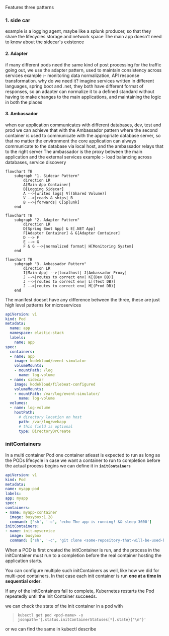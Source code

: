 Features three patterns

### 1. side car
example is a logging agent, maybe like a splunk producer, so that they share the lifecycles storage and network space
The main app doesn't need to know about the sidecar's existence

#### 2. Adapter
if many different pods need the same kind of post processing for the traffic going out, we use the adapter pattern, used to maintain consistency across services
example :- monitoring data normalization, API response transformation.
why do we need it? imagine services written in different languages, spring boot and .net, they both have different format of responses, so an adapter can normalize it to a defined standard without having to make changes to the main applications, and maintaining the logic in both the places

#### 3. Ambassador
when our application communicates with different databases, dev, test and prod
we can achieve that with the Ambassador pattern where the second container is used to communicate with the appropriate database server, so that no matter the environment the core application can always communicate to the database via local host, and the ambassador relays that to the right server
The ambassador is the proxy between the main application and the external services
example :- load balancing across databases, service discovery

```mermaid
flowchart TB
    subgraph "1. Sidecar Pattern"
        direction LR
        A[Main App Container] 
        B[Logging Sidecar]
        A -->|writes logs| V[(Shared Volume)]
        V -->|reads & ships| B
        B -->|forwards| C[Splunk]
    end
```

```mermaid
flowchart TB
    subgraph "2. Adapter Pattern"
        direction LR
        D[Spring Boot App] & E[.NET App]
        F[Adapter Container] & G[Adapter Container]
        D --> F
        E --> G
        F & G -->|normalized format| H[Monitoring System]
    end
```
```mermaid
flowchart TB
    subgraph "3. Ambassador Pattern"
        direction LR
        I[Main App] -->|localhost| J[Ambassador Proxy]
        J -->|routes to correct env| K[(Dev DB)]
        J -->|routes to correct env| L[(Test DB)]
        J -->|routes to correct env| M[(Prod DB)]
    end
```
The manifest doesnt have any difference between the three, these are just high level patterns for microservices

```yaml
apiVersion: v1
kind: Pod
metadata:
  name: app
  namespace: elastic-stack
  labels:
    name: app
spec:
  containers:
  - name: app
    image: kodekloud/event-simulator
    volumeMounts:
    - mountPath: /log
      name: log-volume
  - name: sidecar
    image: kodekloud/filebeat-configured
    volumeMounts:
    - mountPath: /var/log/event-simulator/
      name: log-volume
  volumes:
  - name: log-volume
    hostPath:
      # directory location on host
      path: /var/log/webapp
      # this field is optional
      type: DirectoryOrCreate
```

### initContainers
In a multi container Pod one container atleast is expected to run as long as the PODs lifecycle
in case we want a container to run to completion before the actual process begins we can define it in **`initContainers`**
```yml
apiVersion: v1
kind: Pod
metadata:
name: myapp-pod
labels:
app: myapp
spec:
containers:
- name: myapp-container
  image: busybox:1.28
  command: ['sh', '-c', 'echo The app is running! && sleep 3600']
initContainers:
- name: init-myservice
  image: busybox
  command: ['sh', '-c', 'git clone <some-repository-that-will-be-used-by-application> ;']
```

When a POD is first created the initContainer is run, and the process in the initContainer must run to a completion before the real container hosting the application starts.

You can configure multiple such initContainers as well, like how we did for multi-pod containers. In that case each init container is run **one at a time in sequential order**.

If any of the initContainers fail to complete, Kubernetes restarts the Pod repeatedly until the Init Container succeeds.    

we can check the state of the init container in a pod with
> `kubectl get pod <pod-name> -o jsonpath='{.status.initContainerStatuses[*].state}{"\n"}'`

or we can find the same in kubectl describe 